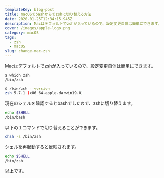 ```yaml
---
templateKey: blog-post
title: macOSでbashからでzshに切り替える方法
date: 2020-01-25T12:34:15.945Z
description: Macはデフォルトでzshが入っているので、設定変更自体は簡単にできます。
cover: /images/apple-logo.png
category: macOS
tags:
  - zsh
  - macOS
slug: change-mac-zsh
---
```


Macはデフォルトでzshが入っているので、設定変更自体は簡単にできます。

```sh
$ which zsh
/bin/zsh
```

```sh
$ /bin/zsh --version
zsh 5.7.1 (x86_64-apple-darwin19.0)
```

現在のシェルを確認するとbashでしたので、zshに切り替えます。

```sh
echo $SHELL
/bin/bash
```

以下の１コマンドで切り替えることができます。
```sh
chsh -s /bin/zsh
```

シェルを再起動すると反映されます。

```sh
echo $SHELL
/bin/zsh
```

以上です。
